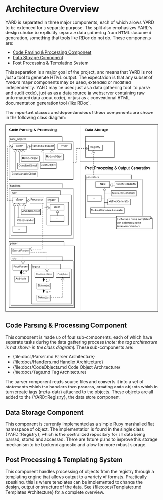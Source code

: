 Architecture Overview
=====================

YARD is separated in three major components, each of which allows YARD to be
extended for a separate purpose. The split also emphasizes YARD's design choice
to explicitly separate data gathering from HTML document generation, something
that tools like RDoc do not do. These components are:

* [Code Parsing & Processing Component](#parsing)
* [Data Storage Component](#storage)
* [Post Processing & Templating System](#templates)

This separation is a major goal of the project, and means that YARD is not *just* 
a tool to generate HTML output. The expectation is that any subset of YARD's 
major components may be used, extended or modified independently. YARD may be 
used just as a data gathering tool (to parse and audit code), just as as a data 
source (a webserver containing raw unformatted data about code), or just as a 
conventional HTML documentation generation tool (like RDoc).

The important classes and dependencies of these components are shown in the 
following class diagram:

![Overview Class Diagram](images/overview-class-diagram.png)

<a name="parsing"></a>
Code Parsing & Processing Component
-----------------------------------

This component is made up of four sub-components, each of which have separate
tasks during the data gathering process (*note: the tag architecture is not*
*shown in the class diagram*). These sub-components are:

  * {file:docs/Parser.md Parser Architecture}
  * {file:docs/Handlers.md Handler Architecture}
  * {file:docs/CodeObjects.md Code Object Architecture}
  * {file:docs/Tags.md Tag Architecture}

The parser component reads source files and converts it into a set of statements
which the handlers then process, creating code objects which in turn create tags 
(meta-data) attached to the objects. These objects are all added to the {YARD::Registry},
the data store component.

<a name="storage"></a>
Data Storage Component
----------------------

This component is currently implemented as a simple Ruby marshalled flat namespace
of object. The implementation is found in the single class {YARD::Registry}, which
is the centralized repository for all data being parsed, stored and accessed. There
are future plans to improve this storage mechanism to be backend agnostic and allow
for more robust storage.

<a name="templates"></a>
Post Processing & Templating System
-----------------------------------

This component handles processing of objects from the registry through a templating
engine that allows output to a variety of formats. Practically speaking, this is
where templates can be implemented to change the design, output or structure of
the data. See {file:docs/Templates.md Templates Architecture} for a complete overview.